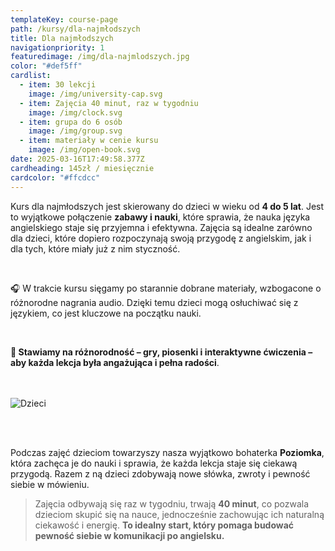 ```yaml
---
templateKey: course-page
path: /kursy/dla-najmłodszych
title: Dla najmłodszych
navigationpriority: 1
featuredimage: /img/dla-najmlodszych.jpg
color: "#def5ff"
cardlist:
  - item: 30 lekcji
    image: /img/university-cap.svg
  - item: Zajęcia 40 minut, raz w tygodniu
    image: /img/clock.svg
  - item: grupa do 6 osób
    image: /img/group.svg
  - item: materiały w cenie kursu
    image: /img/open-book.svg
date: 2025-03-16T17:49:58.377Z
cardheading: 145zł / miesięcznie
cardcolor: "#ffcdcc"
---
```

Kurs dla najmłodszych jest skierowany do dzieci w wieku od **4 do 5 lat**. Jest to wyjątkowe połączenie **zabawy i nauki**, które sprawia, że nauka języka angielskiego staje się przyjemna i efektywna.  Zajęcia są idealne zarówno dla dzieci, które dopiero rozpoczynają swoją przygodę z angielskim, jak i dla tych, które miały już z nim styczność.

<br />

🎧 W trakcie kursu sięgamy po starannie dobrane materiały, wzbogacone o różnorodne nagrania audio. Dzięki temu dzieci mogą osłuchiwać się z językiem, co jest kluczowe na początku nauki. 

<br />

**🎲 Stawiamy na różnorodność – gry, piosenki i interaktywne ćwiczenia – aby każda lekcja była angażująca i pełna radości**.
<br />
<br />
<br />

![](/img/dla-najmlodszych.jpg "Dzieci")

<br />

<br />

Podczas zajęć dzieciom towarzyszy nasza wyjątkowo bohaterka **Poziomka**, która zachęca je do nauki i sprawia, że każda lekcja staje się ciekawą przygodą. Razem z ną dzieci zdobywają nowe słówka, zwroty i pewność siebie w mówieniu.

> Zajęcia odbywają się raz w tygodniu, trwają **40 minut**, co pozwala dzieciom skupić się na nauce, jednocześnie zachowując ich naturalną ciekawość i energię. **To idealny start, który pomaga budować pewność siebie w komunikacji po angielsku.**